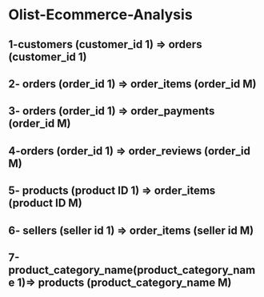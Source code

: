 # Olist-Ecommerce-Analysis

## 1-customers (customer_id 1) => orders (customer_id 1)

## 2- orders (order_id 1) => order_items (order_id M)

## 3- orders (order_id 1) => order_payments (order_id M)

## 4-orders (order_id 1) => order_reviews (order_id M)


## 5- products (product ID 1) => order_items (product ID M)

## 6- sellers (seller id 1) => order_items (seller id M)


## 7-product_category_name(product_category_name 1)=> products (product_category_name M)
